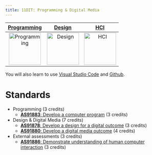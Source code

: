 ```yaml
---
title: 11DIT: Programming & Digital Media
---
```


| [Programming](programming) | [Design](design) | [HCI](hci) |
| :-: | :-: | :-: |
| <a href="programming"><image src="../img/programming.svg" title="Programming" width=100> | <a href="design"><image src="../img/design.svg" title="Design" width=100> | <a href="hci"><image src="../img/hci.svg" title="HCI" width=100> |

You will also learn to use [Visual Studio Code](https://code.visualstudio.com/) and [Github](https://github.com/).

# Standards

- Programming (3 credits)
    - [**AS91883**: Develop a computer program](https://www.nzqa.govt.nz/nqfdocs/ncea-resource/achievements/2019/as91883.pdf) (3 credits)
- Design & Digital Media (7 credits)
    - [**AS91878**: Develop a design for a digital outcome](https://www.nzqa.govt.nz/nqfdocs/ncea-resource/achievements/2019/as91878.pdf) (3 credits)
    - [**AS91880**: Develop a digital media outcome](https://www.nzqa.govt.nz/nqfdocs/ncea-resource/achievements/2019/as91878.pdf) (4 credits)
- External assessments (3 credits) 
    - [**AS91886**: Demonstrate understanding of human computer interaction](https://www.nzqa.govt.nz/nqfdocs/ncea-resource/achievements/2019/as91886.pdf) (3 credits)
